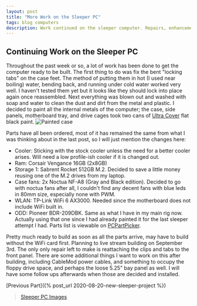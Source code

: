 ```yaml
---
layout: post
title: "More Work on the Sleeper PC"
tags: blog computers
description: Work continued on the sleeper computer. Repairs, enhancements, and parts ordered.
---
```


## Continuing Work on the Sleeper PC
Throughout the past week or so, a lot of work has been done to get the computer ready to be built. The first thing to do was fix the bent "locking tabs" on the case feet. The method of putting them in hot (I used near boiling) water, bending back, and running under cold water worked very well. I haven't tested them yet but it looks like they should lock into place again once reassembled. Next everything was blown out and washed with soap and water to clean the dust and dirt from the metal and plastic. I decided to paint all the internal metals of the computer; the case, side panels, motherboard tray, and drive cages took two cans of [Ultra Cover](https://www.rustoleum.com/product-catalog/consumer-brands/painters-touch-2x-ultra-cover) flat black paint.
![Painted case](https://i.imgur.com/6rIDUUp.jpg)

Parts have all been ordered, most of it has remained the same from what I was thinking about in the last post, so I will just mention the changes here:
- Cooler: Sticking with the stock cooler unless the need for a better cooler arises. Will need a low profile-ish cooler if it is changed out.
- Ram: Corsair Vengance 16GB (2x8GB)
- Storage 1: Sabrent Rocket 512GB M.2. Decided to save a little money reusing one of the M.2 drives from my laptop.
- Case fans: 2x Noctua NF-A8 (Gray and Black edition). Decided to go with noctua fans after all, I couldn't find any decent fans with blue leds in 80mm size, especially none with PWM.
- WLAN: TP-Link WiFi 6 AX3000. Needed since the motherboard does not include WiFi built in.
- ODD: Pioneer BDR-209DBK. Same as what I have in my main rig now. Actually using that one since I had already painted it for the last sleeper attempt I had.
Parts list is viewable on [PCPartPicker](https://pcpartpicker.com/user/vic485/saved/vKV78d).

Pretty much ready to build as soon as all the parts arrive, may have to build without the WiFi card first. Planning to live stream building on September 3rd. The only only repair left to make is reattaching the clips and tabs to the front panel. There are some additional things I want to work on this after building, including CableMod power cables, and something to occupy the floppy drive space, and perhaps the loose 5.25" bay panel as well. I will have some follow ups afterwards when those are decided and installed.

[Previous Part]({% post_url 2020-08-20-new-sleeper-project %})

<blockquote class="imgur-embed-pub" lang="en" data-id="a/a9t8uyD">
    <a href="//imgur.com/a/a9t8uyD">Sleeper PC Images</a>
</blockquote>
<script async src="//s.imgur.com/min/embed.js" charset="utf-8"></script>
